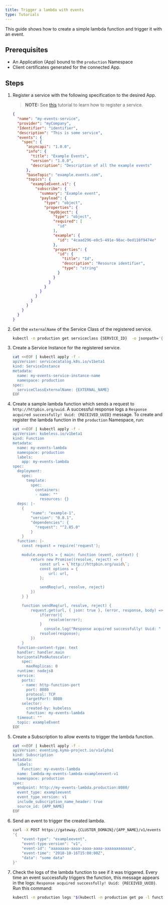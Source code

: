 ```yaml
---
title: Trigger a lambda with events
type: Tutorials
---
```


This guide shows how to create a simple lambda function and trigger it with an event.

## Prerequisites

- An Application (App) bound to the `production` Namespace
- Client certificates generated for the connected App.

## Steps

1. Register a service with the following specification to the desired App.

   >**NOTE:** See [this](#tutorials-get-the-client-certificate) tutorial to learn how to register a service.

   ```json
   {
     "name": "my-events-service",
     "provider": "myCompany",
     "Identifier": "identifier",
     "description": "This is some service",
     "events": {
       "spec": {
         "asyncapi": "1.0.0",
         "info": {
           "title": "Example Events",
           "version": "1.0.0",
           "description": "Description of all the example events"
         },
         "baseTopic": "example.events.com",
         "topics": {
           "exampleEvent.v1": {
             "subscribe": {
               "summary": "Example event",
               "payload": {
                 "type": "object",
                 "properties": {
                   "myObject": {
                     "type": "object",
                     "required": [
                       "id"
                     ],
                     "example": {
                       "id": "4caad296-e0c5-491e-98ac-0ed118f9474e"
                     },
                     "properties": {
                       "id": {
                         "title": "Id",
                         "description": "Resource identifier",
                         "type": "string"
                       }
                     }
                   }
                 }
               }
             }
           }
         }
       }
     }
   }
   ```

2. Get the `externalName` of the Service Class of the registered service.

   ```bash
   kubectl -n production get serviceclass {SERVICE_ID}  -o jsonpath='{.spec.externalName}'
   ```

3. Create a Service Instance for the registered service.

   ```bash
   cat <<EOF | kubectl apply -f -
   apiVersion: servicecatalog.k8s.io/v1beta1
   kind: ServiceInstance
   metadata:
     name: my-events-service-instance-name
     namespace: production
   spec:
     serviceClassExternalName: {EXTERNAL_NAME}
   EOF
   ```

4. Create a sample lambda function which sends a request to `http://httpbin.org/uuid`. A successful response logs a `Response acquired successfully! Uuid: {RECEIVED_UUID}` message. To create and register the lambda function in the `production` Namespace, run:

   ```bash
   cat <<EOF | kubectl apply -f -
   apiVersion: kubeless.io/v1beta1
   kind: Function
   metadata:
     name: my-events-lambda
     namespace: production
     labels:
       app: my-events-lambda
   spec:
     deployment:
       spec:
         template:
           spec:
             containers:
             - name: ""
               resources: {}
     deps: |-
       {
           "name": "example-1",
           "version": "0.0.1",
           "dependencies": {
             "request": "^2.85.0"
           }
       }
     function: |-
       const request = require('request');

       module.exports = { main: function (event, context) {
           return new Promise((resolve, reject) => {
               const url = \`http://httpbin.org/uuid\`;
               const options = {
                   url: url,
               };

               sendReq(url, resolve, reject)
           })
       } }

       function sendReq(url, resolve, reject) {
           request.get(url, { json: true }, (error, response, body) => {
               if(error){
                   resolve(error);
               }
                 console.log("Response acquired successfully! Uuid: " + response.body.uuid);
               resolve(response);
           })
       }
     function-content-type: text
     handler: handler.main
     horizontalPodAutoscaler:
       spec:
         maxReplicas: 0
     runtime: nodejs8
     service:
       ports:
       - name: http-function-port
         port: 8080
         protocol: TCP
         targetPort: 8080
       selector:
         created-by: kubeless
         function: my-events-lambda
     timeout: ""
     topic: exampleEvent
   EOF
   ```

5. Create a Subscription to allow events to trigger the lambda function.

   ```bash
   cat <<EOF | kubectl apply -f -
   apiVersion: eventing.kyma-project.io/v1alpha1
   kind: Subscription
   metadata:
     labels:
       Function: my-events-lambda
     name: lambda-my-events-lambda-exampleevent-v1
     namespace: production
   spec:
     endpoint: http://my-events-lambda.production:8080/
     event_type: exampleevent
     event_type_version: v1
     include_subscription_name_header: true
     source_id: {APP_NAME}
   EOF
   ```

6. Send an event to trigger the created lambda.

   ```bash
   curl -X POST https://gateway.{CLUSTER_DOMAIN}/{APP_NAME}/v1/events -k --cert {CERT_FILE_NAME}.crt --key {KEY_FILE_NAME}.key -d \
   '{
       "event-type": "exampleevent",
       "event-type-version": "v1",
       "event-id": "aaaaaaaa-aaaa-aaaa-aaaa-aaaaaaaaaaaa",
       "event-time": "2018-10-16T15:00:00Z",
       "data": "some data"
   }'
   ```

7. Check the logs of the lambda function to see if it was triggered. Every time an event successfully triggers the function, this message appears in the logs: `Response acquired successfully! Uuid: {RECEIVED_UUID}`. Run this command:

   ```bash
   kubectl -n production logs "$(kubectl -n production get po -l function=my-events-lambda -o jsonpath='{.items[0].metadata.name}')" -c my-events-lambda | grep "Response acquired successfully! Uuid: "
   ```
